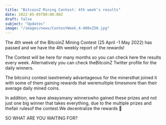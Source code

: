 ```yaml
---
title: "BitcoinZ Mining Contest: 4th week’s results"
date: 2022-05-05T00:00:00Z
draft: false
subject: "Updates"
image: "/images/news/ContestWeek_4-400x250.jpg"
---
```


The 4th week of the BitcoinZ Mining Contest (25 April -1 May 2022) has passed and we have the 4th weekly report of the rewards!

The Contest will be here for many months so you can check here the results every week. Alternatively you can check theBitcoinZ Twitter profile for the daily winners.

The bitcoinz contest isextremely advantageous for the minersthat joined it with some of them gaining rewards that weremultiple timesmore than their average daily mined coins.

In addition, we have alwaysmany winnerswho gained these prizes and not just one big winner that takes everything, due to the multiple prizes and thefair rulesof the contest.We decentralize the rewards 🙂

SO WHAT ARE YOU WAITING FOR?
